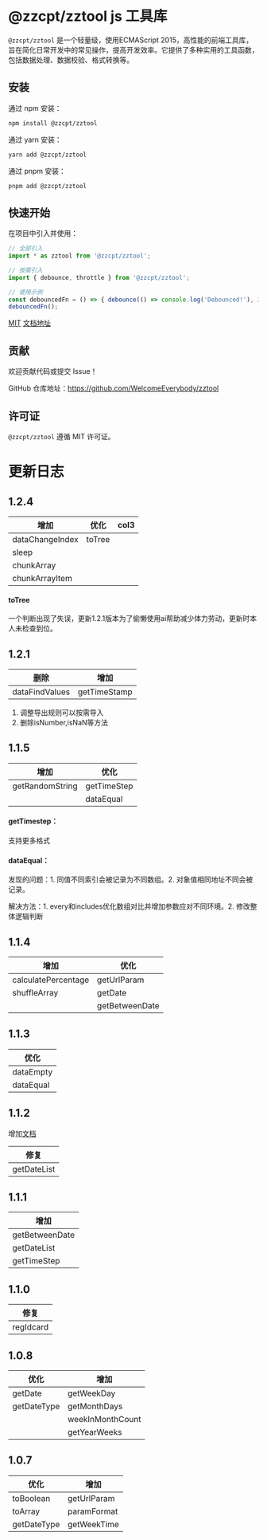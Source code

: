 # @zzcpt/zztool js 工具库

`@zzcpt/zztool` 是一个轻量级，使用ECMAScript 2015，高性能的前端工具库，旨在简化日常开发中的常见操作，提高开发效率。它提供了多种实用的工具函数，包括数据处理、数据校验、格式转换等。

## 安装

通过 npm 安装：

```bash
npm install @zzcpt/zztool
```

通过 yarn 安装：

```bash
yarn add @zzcpt/zztool
```

通过 pnpm 安装：

```bash
pnpm add @zzcpt/zztool
```

## 快速开始

在项目中引入并使用：

```javascript
// 全部引入
import * as zztool from '@zzcpt/zztool';

// 按需引入
import { debounce, throttle } from '@zzcpt/zztool';

// 使用示例
const debouncedFn = () => { debounce(() => console.log('Debounced!'), 300); };
debouncedFn();
```

[MIT](https://github.com/WelcomeEverybody/zztool/blob/main/LICENSE)     [文档地址](https://welcomeeverybody.github.io/zztool/)

## 贡献

欢迎贡献代码或提交 Issue！

GitHub 仓库地址：https://github.com/WelcomeEverybody/zztool

## 许可证

`@zzcpt/zztool` 遵循 MIT 许可证。

# 更新日志

## 1.2.4


| 增加            | 优化   | col3 |
| --------------- | ------ | ---- |
| dataChangeIndex | toTree |      |
| sleep           |        |      |
| chunkArray      |        |      |
| chunkArrayItem  |        |      |

#### toTree

一个判断出现了失误，更新1.2.1版本为了偷懒使用ai帮助减少体力劳动，更新时本人未检查到位。

## 1.2.1


| 删除           | 增加         |
| -------------- | ------------ |
| dataFindValues | getTimeStamp |

1. 调整导出规则可以按需导入
2. 删除isNumber,isNaN等方法

## 1.1.5


| 增加            | 优化        |
| --------------- | ----------- |
| getRandomString | getTimeStep |
|                 | dataEqual   |

#### getTimestep：

支持更多格式

#### dataEqual：

发现的问题：1. 同值不同索引会被记录为不同数组。2. 对象值相同地址不同会被记录。

解决方法：1. every和includes优化数组对比并增加参数应对不同环境。2. 修改整体逻辑判断

## 1.1.4


| 增加                | 优化           |
| ------------------- | -------------- |
| calculatePercentage | getUrlParam    |
| shuffleArray        | getDate        |
|                     | getBetweenDate |

## 1.1.3


| 优化      |
| --------- |
| dataEmpty |
| dataEqual |

## 1.1.2

增加[文档](https://czhangzihao.github.io/zztool/)


| 修复        |
| ----------- |
| getDateList |

## 1.1.1


| 增加           |
| -------------- |
| getBetweenDate |
| getDateList    |
| getTimeStep    |

## 1.1.0


| 修复      |
| --------- |
| regIdcard |

## 1.0.8


| 优化        | 增加             |
| ----------- | ---------------- |
| getDate     | getWeekDay       |
| getDateType | getMonthDays     |
|             | weekInMonthCount |
|             | getYearWeeks     |

## 1.0.7


| 优化        | 增加        |
| ----------- | ----------- |
| toBoolean   | getUrlParam |
| toArray     | paramFormat |
| getDateType | getWeekTime |
